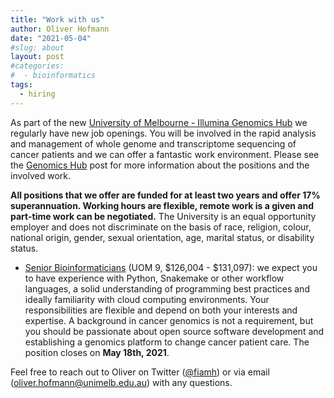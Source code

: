 ```yaml
---
title: "Work with us"
author: Oliver Hofmann
date: "2021-05-04"
#slug: about
layout: post
#categories:
#  - bioinformatics
tags:
  - hiring
---
```


As part of the new [University of Melbourne - Illumina Genomics Hub](https://mdhs.unimelb.edu.au/centre-for-cancer-research/our-research/precision-oncology-research-group/illumina-partnership) we regularly have new job openings. You will be involved in the rapid analysis and management of whole genome and transcriptome sequencing of cancer patients and we can offer a fantastic work environment. Please see the [Genomics Hub](https://umccr.org/blog/hub-jobs/) post for more information about the positions and the involved work.

**All positions that we offer are funded for at least two years and offer 17% superannuation. Working hours are flexible, remote work is a given and part-time work can be negotiated.** The University is an equal opportunity employer and does not discriminate on the basis of race, religion, colour, national origin, gender, sexual orientation, age, marital status, or disability status.

* [Senior Bioinformaticians](http://jobs.unimelb.edu.au/caw/en/job/903751/senior-bioinformatician) (UOM 9, $126,004 - $131,097): we expect you to have experience with Python, Snakemake or other workflow languages, a solid understanding of programming best practices and ideally familiarity with cloud computing environments. Your responsibilities are flexible and depend on both your interests and expertise. A background in cancer genomics is not a requirement, but you should be passionate about open source software development and establishing a genomics platform to change cancer patient care. The position closes on **May 18th, 2021**.

Feel free to reach out to Oliver on Twitter ([@fiamh](https://twitter.com/fiamh)) or via email (<oliver.hofmann@unimelb.edu.au>) with any questions.
